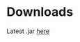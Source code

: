 # Downloads

Latest .jar [here](https://ciesvium.cs.st-andrews.ac.uk/res/ciesvium-1.0-SNAPSHOT.jar)
